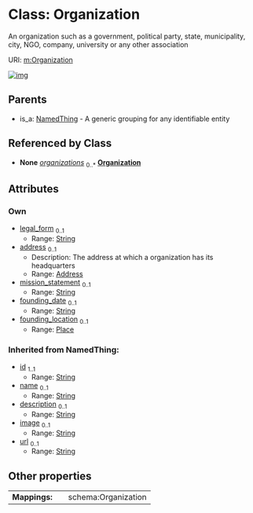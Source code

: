 
# Class: Organization


An organization such as a government, political party, state, municipality, city, NGO, company, university or any other association

URI: [m:Organization](https://codeforde.org/schema/metaOrganization)


[![img](https://yuml.me/diagram/nofunky;dir:TB/class/[Place],[Place]<founding_location%200..1-%20[Organization&#124;legal_form:string%20%3F;mission_statement:string%20%3F;founding_date:string%20%3F;id(i):string;name(i):string%20%3F;description(i):string%20%3F;image(i):string%20%3F;url(i):string%20%3F],[Address]<address%200..1-++[Organization],[NamedThing]^-[Organization],[NamedThing],[Address])](https://yuml.me/diagram/nofunky;dir:TB/class/[Place],[Place]<founding_location%200..1-%20[Organization&#124;legal_form:string%20%3F;mission_statement:string%20%3F;founding_date:string%20%3F;id(i):string;name(i):string%20%3F;description(i):string%20%3F;image(i):string%20%3F;url(i):string%20%3F],[Address]<address%200..1-++[Organization],[NamedThing]^-[Organization],[NamedThing],[Address])

## Parents

 *  is_a: [NamedThing](NamedThing.md) - A generic grouping for any identifiable entity

## Referenced by Class

 *  **None** *[organizations](organizations.md)*  <sub>0..\*</sub>  **[Organization](Organization.md)**

## Attributes


### Own

 * [legal_form](legal_form.md)  <sub>0..1</sub>
     * Range: [String](types/String.md)
 * [address](address.md)  <sub>0..1</sub>
     * Description: The address at which a organization has its headquarters
     * Range: [Address](Address.md)
 * [mission_statement](mission_statement.md)  <sub>0..1</sub>
     * Range: [String](types/String.md)
 * [founding_date](founding_date.md)  <sub>0..1</sub>
     * Range: [String](types/String.md)
 * [founding_location](founding_location.md)  <sub>0..1</sub>
     * Range: [Place](Place.md)

### Inherited from NamedThing:

 * [id](id.md)  <sub>1..1</sub>
     * Range: [String](types/String.md)
 * [name](name.md)  <sub>0..1</sub>
     * Range: [String](types/String.md)
 * [description](description.md)  <sub>0..1</sub>
     * Range: [String](types/String.md)
 * [image](image.md)  <sub>0..1</sub>
     * Range: [String](types/String.md)
 * [url](url.md)  <sub>0..1</sub>
     * Range: [String](types/String.md)

## Other properties

|  |  |  |
| --- | --- | --- |
| **Mappings:** | | schema:Organization |

